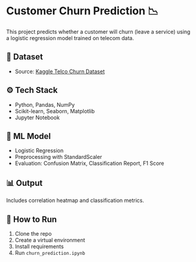 # Customer Churn Prediction 📉

This project predicts whether a customer will churn (leave a service) using a logistic regression model trained on telecom data.

## 📁 Dataset

- Source: [Kaggle Telco Churn Dataset](https://www.kaggle.com/blastchar/telco-customer-churn)

## ⚙️ Tech Stack

- Python, Pandas, NumPy
- Scikit-learn, Seaborn, Matplotlib
- Jupyter Notebook

## 🧠 ML Model

- Logistic Regression
- Preprocessing with StandardScaler
- Evaluation: Confusion Matrix, Classification Report, F1 Score

## 📊 Output

Includes correlation heatmap and classification metrics.

## 🏁 How to Run

1. Clone the repo  
2. Create a virtual environment  
3. Install requirements  
4. Run `churn_prediction.ipynb`
 
